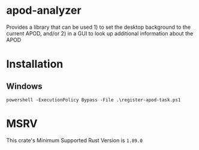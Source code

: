 # apod-analyzer

Provides a library that can be used 1) to set the desktop background to the current APOD, and/or 2) in a GUI to look up additional information about the APOD

# Installation

## Windows

`powershell -ExecutionPolicy Bypass -File .\register-apod-task.ps1`

# MSRV

This crate's Minimum Supported Rust Version is `1.89.0`
